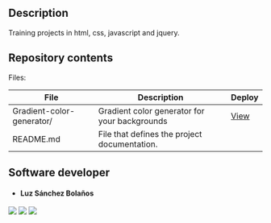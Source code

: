 ## Description
Training projects in html, css, javascript and jquery.

## Repository contents
Files:

|   **File**   |   **Description**   |   **Deploy**
| -------------- | --------------------- | ------------------ |
|Gradient-color-generator/ | Gradient color generator for your backgrounds | [View](https://zulsb.github.io/html-css-javascript-jquery/Gradient-color-generator/index.html)
|README.md | File that defines the project documentation. |

## Software developer

* #### Luz Sánchez Bolaños
[<img src="https://img.shields.io/badge/LuzSanchez-%230077B5.svg?&style=flat-square&logo=linkedin&logoColor=white"/>](https://www.linkedin.com/in/luzsanchezb/)
[<img src="https://img.shields.io/badge/@LuzSanchezB-%231da1f2.svg?&style=flat-square&logo=twitter&logoColor=white"/>](https://twitter.com/LuzSanchezB)
[<img src="https://img.shields.io/badge/zulsb-332B40?&style=flat-square&logo=Github&logoColor=white"/>](https://github.com/zulsb)